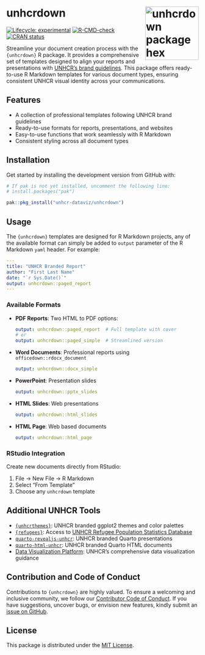 
<!-- README.md is generated from README.Rmd. Please edit that file -->

# unhcrdown <a href="https://github.com/unhcr-dataviz/unhcrdown"><img src='man/figures/unhcrdown_sticker.png' align="right" width="140" alt="unhcrdown package hex sticker" /></a>

<!-- badges: start -->

[![Lifecycle:
experimental](https://img.shields.io/badge/lifecycle-experimental-orange.svg)](https://lifecycle.r-lib.org/articles/stages.html#experimental)
[![R-CMD-check](https://github.com/unhcr-dataviz/unhcrdown/actions/workflows/R-CMD-check.yaml/badge.svg)](https://github.com/unhcr-dataviz/unhcrdown/actions/workflows/R-CMD-check.yaml)
[![CRAN
status](https://www.r-pkg.org/badges/version/unhcrdown)](https://CRAN.R-project.org/package=unhcrdown)
<!-- badges: end -->

Streamline your document creation process with the `{unhcrdown}` R
package. It provides a comprehensive set of templates designed to align
your reports and presentations with [UNHCR’s brand
guidelines](https://www.unhcr.org/brand). This package offers
ready-to-use R Markdown templates for various document types, ensuring
consistent UNHCR visual identity across your communications.

## Features

- A collection of professional templates following UNHCR brand
  guidelines
- Ready-to-use formats for reports, presentations, and websites
- Easy-to-use functions that work seamlessly with R Markdown
- Consistent styling across all document types

## Installation

Get started by installing the development version from GitHub with:

``` r
# If pak is not yet installed, uncomment the following line:
# install.packages("pak")

pak::pkg_install("unhcr-dataviz/unhcrdown")
```

## Usage

The `{unhcrdown}` templates are designed for R Markdown projects, any of
the available format can simply be added to `output` parameter of the R
Markdown `yaml` header. For example:

``` yaml
---
title: "UNHCR Branded Report"
author: "First Last Name"
date: "`r Sys.Date()`"
output: unhcrdown::paged_report
---
```

### Available Formats

- **PDF Reports**: Two HTML to PDF options:

  ``` yaml
  output: unhcrdown::paged_report  # Full template with cover
  # or
  output: unhcrdown::paged_simple  # Streamlined version
  ```

- **Word Documents**: Professional reports using
  `officedown::rdocx_document`

  ``` yaml
  output: unhcrdown::docx_simple
  ```

- **PowerPoint**: Presentation slides

  ``` yaml
  output: unhcrdown::pptx_slides
  ```

- **HTML Slides**: Web presentations

  ``` yaml
  output: unhcrdown::html_slides
  ```

- **HTML Page**: Web based documents

  ``` yaml
  output: unhcrdown::html_page
  ```

### RStudio Integration

Create new documents directly from RStudio:

1.  File → New File → R Markdown
2.  Select “From Template”
3.  Choose any `unhcrdown` template

## Additional UNHCR Tools

- [`{unhcrthemes}`](https://github.com/unhcr-dataviz/unhcrthemes): UNHCR
  branded ggplot2 themes and color palettes
- [`{refugees}`](https://github.com/PopulationStatistics/refugees):
  Access to [UNHCR Refugee Population Statistics
  Database](https://www.unhcr.org/refugee-statistics/download)
- [`quarto-revealjs-unhcr`](https://github.com/unhcr-dataviz/quarto-revealjs-unhcr):
  UNHCR branded Quarto presentations
- [`quarto-html-unhcr`](https://github.com/unhcr-dataviz/quarto-html-unhcr):
  UNHCR branded Quarto HTML documents
- [Data Visualization Platform](https://dataviz.unhcr.org/): UNHCR’s
  comprehensive data visualization guidance

## Contribution and Code of Conduct

Contributions to `{unhcrdown}` are highly valued. To ensure a welcoming
and inclusive community, we follow our [Contributor Code of
Conduct](https://contributor-covenant.org/version/2/0/CODE_OF_CONDUCT.html).
If you have suggestions, uncover bugs, or envision new features, kindly
submit an [issue on
GitHub](https://github.com/unhcr-dataviz/unhcrdown/issues).

## License

This package is distributed under the [MIT
License](https://github.com/unhcr-dataviz/unhcrdown/blob/master/LICENSE.md).
